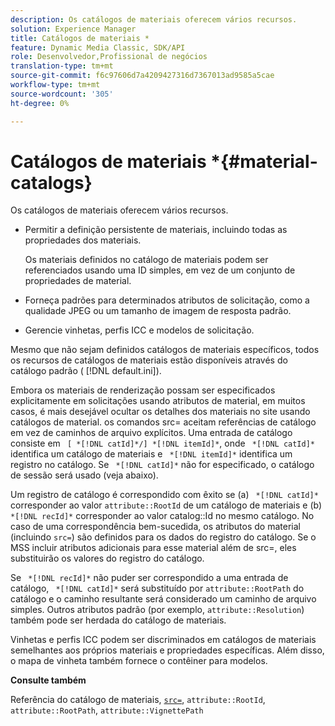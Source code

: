 ```yaml
---
description: Os catálogos de materiais oferecem vários recursos.
solution: Experience Manager
title: Catálogos de materiais *
feature: Dynamic Media Classic, SDK/API
role: Desenvolvedor,Profissional de negócios
translation-type: tm+mt
source-git-commit: f6c97606d7a4209427316d7367013ad9585a5cae
workflow-type: tm+mt
source-wordcount: '305'
ht-degree: 0%

---
```



# Catálogos de materiais *{#material-catalogs}

Os catálogos de materiais oferecem vários recursos.

* Permitir a definição persistente de materiais, incluindo todas as propriedades dos materiais.

   Os materiais definidos no catálogo de materiais podem ser referenciados usando uma ID simples, em vez de um conjunto de propriedades de material.
* Forneça padrões para determinados atributos de solicitação, como a qualidade JPEG ou um tamanho de imagem de resposta padrão.
* Gerencie vinhetas, perfis ICC e modelos de solicitação.

Mesmo que não sejam definidos catálogos de materiais específicos, todos os recursos de catálogos de materiais estão disponíveis através do catálogo padrão ( [!DNL default.ini]).

Embora os materiais de renderização possam ser especificados explicitamente em solicitações usando atributos de material, em muitos casos, é mais desejável ocultar os detalhes dos materiais no site usando catálogos de material. os comandos src= aceitam referências de catálogo em vez de caminhos de arquivo explícitos. Uma entrada de catálogo consiste em ` [ *[!DNL catId]*/] *[!DNL itemId]*`, onde ` *[!DNL catId]*` identifica um catálogo de materiais e ` *[!DNL itemId]*` identifica um registro no catálogo. Se ` *[!DNL catId]*` não for especificado, o catálogo de sessão será usado (veja abaixo).

Um registro de catálogo é correspondido com êxito se (a) ` *[!DNL catId]*` corresponder ao valor `attribute::RootId` de um catálogo de materiais e (b) ` *[!DNL recId]*` corresponder ao valor catalog::Id no mesmo catálogo. No caso de uma correspondência bem-sucedida, os atributos do material (incluindo `src=`) são definidos para os dados do registro do catálogo. Se o MSS incluir atributos adicionais para esse material além de src=, eles substituirão os valores do registro do catálogo.

Se ` *[!DNL recId]*` não puder ser correspondido a uma entrada de catálogo, ` *[!DNL catId]*` será substituído por `attribute::RootPath` do catálogo e o caminho resultante será considerado um caminho de arquivo simples. Outros atributos padrão (por exemplo, `attribute::Resolution`) também pode ser herdada do catálogo de materiais.

Vinhetas e perfis ICC podem ser discriminados em catálogos de materiais semelhantes aos próprios materiais e propriedades específicas. Além disso, o mapa de vinheta também fornece o contêiner para modelos.

**Consulte também**

Referência do catálogo de materiais, [ `src=`](../../../../../../ir-api/http-protocol/image-rendering-api-ref/c-ir-http-protocol-ref/c-ir-http-protocol-command-reference/r-ir-src.md#reference-62c98abad22149d68d405ed6aaff8272), `attribute::RootId`, `attribute::RootPath`, `attribute::VignettePath`
